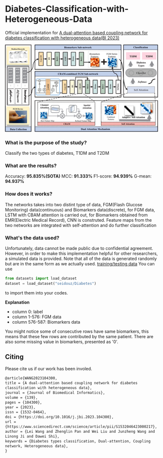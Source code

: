 # Diabetes-Classification-with-Heterogeneous-Data

Official implementation for [A dual-attention based coupling network for diabetes classification with heterogeneous data(BI 2023)](https://www.sciencedirect.com/science/article/pii/S1532046423000217?casa_token=ihSFgzMaz7UAAAAA:bN4cmQRF6GsbM-MKWi7drP7omjG-m7AktF70BPvvF8HEfOceIW6Dm6DL0gTtPhkvbvavT7ifbUI)

<p align="center">
  <img src="https://github.com/bitDalei/Diabetes-Classification-with-Heterogeneous-Data/blob/main/others/graphical%20structure.png" width="650" alt="network structure">
</p>

### What is the purpose of the study?
Classify the two types of diabetes, T1DM and T2DM

### What are the results?
Accuracy: **95.835%(SOTA)**
MCC: **91.333%**
F1-score: **94.939%**
G-mean: **94.937%**

### How does it works?
The networks takes into two distint type of data, FGM(Flash Glucose Monitoring) data(continuous) and Biomarkers data(discrete), for FGM data, LSTM with CBAM attention is carried out, for Biomarkers obtained from EMR(Electric Medical Record), CNN is construted. Feature maps from the two networks are integrated with self-attention and do further classification

### What's the data used?
Unfortunately, data cannot be made public due to confidential agreement. However, in order to make this implementation helpful for other researchers, a simulated data is provided. Note that all of the data is generated randomly but are in the same form as we actually used.
[training/testing data](https://huggingface.co/datasets/seidouz/Diabetes)
You can use 
```python
from datasets import load_dataset
dataset = load_dataset("seidouz/Diabetes")
```
to import them into your codes.

**Explanation**
- column 0: label
- column 1-576: FGM data
- column 576-587: Biomarkers data
  
  
You might notice some of consecutive rows have same biomarkers, this means that these few rows are contributed by the same patient. There are also some missing value in biomarkers, presented as '0'.

## Citing
Please cite us if our work has been involed.
```
@article{WANG2023104300,
title = {A dual-attention based coupling network for diabetes classification with heterogeneous data},
journal = {Journal of Biomedical Informatics},
volume = {139},
pages = {104300},
year = {2023},
issn = {1532-0464},
doi = {https://doi.org/10.1016/j.jbi.2023.104300},
url = {https://www.sciencedirect.com/science/article/pii/S1532046423000217},
author = {Lei Wang and Zhenglin Pan and Wei Liu and Junzheng Wang and Linong Ji and Dawei Shi},
keywords = {Diabetes types classification, Dual-attention, Coupling network, Heterogeneous data},
}
```
